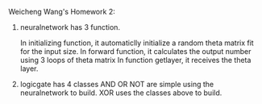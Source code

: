 Weicheng Wang's Homework 2:


1. neuralnetwork has 3 function.

    In initializing function, it automaticlly initialize a random theta matrix fit for the input size.
    In forward function, it calculates the output number using 3 loops of theta matrix
    In function getlayer, it receives the theta layer.
    
 2. logicgate has 4 classes
    AND OR NOT are simple using the neuralnetwork to build.
    XOR uses the classes above to build.